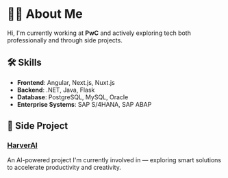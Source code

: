 # 👨‍💼 About Me

Hi, I'm currently working at **PwC** and actively exploring tech both professionally and through side projects.


## 🛠️ Skills
- **Frontend**: Angular, Next.js, Nuxt.js  
- **Backend**: .NET, Java, Flask
- **Database**: PostgreSQL, MySQL, Oracle  
- **Enterprise Systems**: SAP S/4HANA, SAP ABAP

## 🚀 Side Project
### [HarverAI](https://harverai.com)  
An AI-powered project I'm currently involved in — exploring smart solutions to accelerate productivity and creativity.
